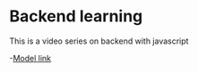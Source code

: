 # Backend learning

This is a video series on backend with javascript

-[Model link](https://app.eraser.io/workspace/YtPqZ1VogxGy1jzIDkjz?origin=share)